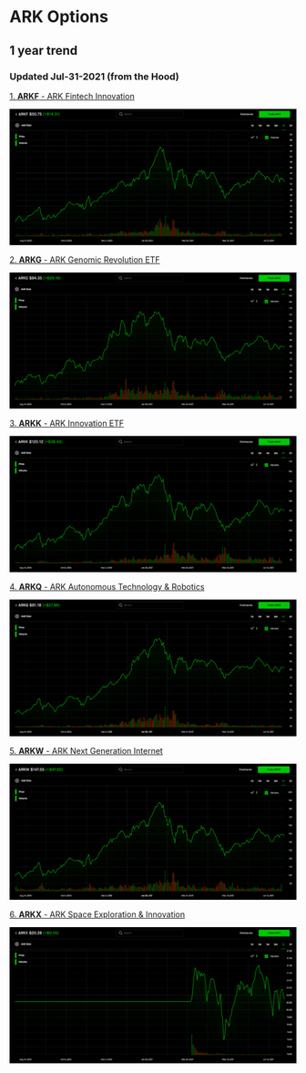 # ARK Options
## 1 year trend
### Updated Jul-31-2021 (from the Hood)

[1. **ARKF** - ARK Fintech Innovation ][ARKF]
 
![f](https://github.com/rnhpyx/ARK_Trends/blob/main/f1.png) 
 
[2. **ARKG** - ARK Genomic Revolution ETF][ARKG]
 
![g](https://github.com/rnhpyx/ARK_Trends/blob/main/f2.png) 
 
[3. **ARKK** - ARK Innovation ETF][ARKK]
 
![k](https://github.com/rnhpyx/ARK_Trends/blob/main/f3.png)

[4. **ARKQ** - ARK Autonomous Technology & Robotics][ARKQ]

![q](https://github.com/rnhpyx/ARK_Trends/blob/main/f4.png)

[5. **ARKW** - ARK Next Generation Internet][ARKW]

![w](https://github.com/rnhpyx/ARK_Trends/blob/main/f5.png)

[6. **ARKX** - ARK Space Exploration & Innovation](https://robinhood.com/stocks/ARKX "ARKX on Robinhood")

![x](https://github.com/rnhpyx/ARK_Trends/blob/main/f6.png)

[ARKF]: https://robinhood.com/stocks/ARKF "ARKF on Robinhood"
[ARKG]: https://robinhood.com/stocks/ARKG "ARKG on Robinhood"
[ARKK]: https://robinhood.com/stocks/ARKK "ARKK on Robinhood"
[ARKQ]: https://robinhood.com/stocks/ARKQ "ARKQ on Robinhood"
[ARKW]: https://robinhood.com/stocks/ARKW "ARKW on Robinhood"
[ARKX]: https://robinhood.com/stocks/ARKX "ARKX on Robinhood"
